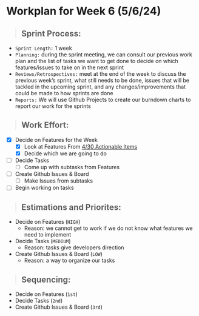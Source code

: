 # **Workplan for Week 6 (5/6/24)**


> ## **Sprint Process:**

- `Sprint Length:` 1 week
- `Planning:` during the sprint meeting, we can consult our previous work plan and the list of tasks we want to get done to decide on which features/issues to take on in the next sprint
- `Reviews/Retrospectives:` meet at the end of the week to discuss the previous week’s sprint, what still needs to be done, issues that will be tackled in the upcoming sprint, and any changes/improvements that could be made to how sprints are done
- `Reports:` We will use Github Projects to create our burndown charts to report our work for the sprints

> ## **Work Effort:**

- [x] Decide on Features for the Week
    - [x] Look at Features From [4/30 Actionable Items](https://docs.google.com/document/d/1hwhq7ibQjWJYssQBBdxAG86LIwOKfw8UUtkbsWo5R6I/edit?usp=sharing)
    - [x] Decide which we are going to do
- [ ] Decide Tasks
    - [ ] Come up with subtasks from Features
- [ ] Create Github Issues & Board
    - [ ] Make Issues from subtasks
- [ ] Begin working on tasks

> ## **Estimations and Priorites:**
- Decide on Features (`HIGH`)
  - Reason: we cannot get to work if we do not know what features we need to implement
- Decide Tasks (`MEDIUM`)
  - Reason: tasks give developers direction
- Create Github Issues & Board (`LOW`)
  - Reason: a way to organize our tasks

> ## **Sequencing:**
- Decide on Features (`1st`)
- Decide Tasks (`2nd`)
- Create Github Issues & Board (`3rd`)
